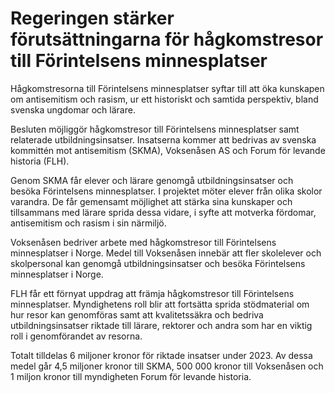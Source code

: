 # Regeringen stärker förutsättningarna för hågkomstresor till Förintelsens minnesplatser

Hågkomstresorna till Förintelsens minnesplatser syftar till att öka kunskapen om antisemitism och rasism, ur ett historiskt och samtida perspektiv, bland svenska ungdomar och lärare.

Besluten möjliggör hågkomstresor till Förintelsens minnesplatser samt relaterade utbildningsinsatser. Insatserna kommer att bedrivas av svenska kommittén mot antisemitism (SKMA), Voksenåsen AS och Forum för levande historia (FLH).

Genom SKMA får elever och lärare genomgå utbildningsinsatser och besöka Förintelsens minnesplatser. I projektet möter elever från olika skolor varandra. De får gemensamt möjlighet att stärka sina kunskaper och tillsammans med lärare sprida dessa vidare, i syfte att motverka fördomar, antisemitism och rasism i sin närmiljö.

Voksenåsen bedriver arbete med hågkomstresor till Förintelsens minnesplatser i Norge. Medel till Voksenåsen innebär att fler skolelever och skolpersonal kan genomgå utbildningsinsatser och besöka Förintelsens minnesplatser i Norge.

FLH får ett förnyat uppdrag att främja hågkomstresor till Förintelsens minnesplatser. Myndighetens roll blir att fortsätta sprida stödmaterial om hur resor kan genomföras samt att kvalitetssäkra och bedriva utbildningsinsatser riktade till lärare, rektorer och andra som har en viktig roll i genomförandet av resorna.

Totalt tilldelas 6 miljoner kronor för riktade insatser under 2023. Av dessa medel går 4,5 miljoner kronor till SKMA, 500 000 kronor till Voksenåsen och 1 miljon kronor till myndigheten Forum för levande historia.
